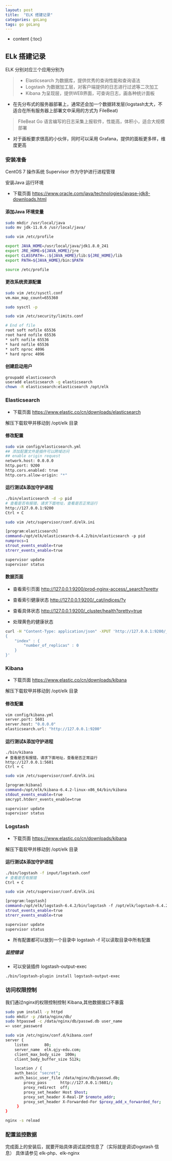 ```yaml
---
layout: post
title:  "ELK 搭建记录"
categories: goLang
tags: go goLang
---
```


* content
{:toc}

## ELk 搭建记录
ELK 分别对应三个应用分别为 
> * Elasticsearch 为数据库，提供优秀的查询性能和查询语法
> * Logstash 为数据加工层，对客户端提供的日志进行过滤等二次加工
> * Kibana 为呈现层，提供WEB界面，可查询日志，画各种统计面板

* 在先分布式的服务器部署上，通常还会加一个数据转发层(logstash太大，不适合在所有服务器上部署文中采用的方式为 FileBeat)
> FIleBeat Go 语言编写的日志采集上报软件，性能高，体积小，适合大规模部署
* 对于画板要求很高的小伙伴，同时可以采用 Grafana，提供的面板更多样，维度更高 




### 安装准备
CentOS 7 操作系统
Supervisor 作为守护进行进程管理

安装Java 运行环境
* 下载页面 https://www.oracle.com/java/technologies/javase-jdk8-downloads.html

#### 添加Java 环境变量
```bash
sudo mkdir /usr/local/java
sudo mv jdk-11.0.6 /usr/local/java/

sudo vim /etc/profile

export JAVA_HOME=/usr/local/java/jdk1.8.0_241
export JRE_HOME=${JAVA_HOME}/jre
export CLASSPATH=.:${JAVA_HOME}/lib:${JRE_HOME}/lib
export PATH=${JAVA_HOME}/bin:$PATH

source /etc/profile
```
#### 更改系统资源配置
```bash
sudo vim /etc/sysctl.conf 
vm.max_map_count=655360

sudo sysctl -p

sudo vim /etc/security/limits.conf

# End of file
root soft nofile 65536
root hard nofile 65536
* soft nofile 65536
* hard nofile 65536
* soft nproc 4096
* hard nproc 4096
```

#### 创建启动用户
```bash
groupadd elasticsearch
useradd elasticsearch -g elasticsearch
chown -R elasticsearch:elasticsearch /opt/elk
```




### Elasticsearch
* 下载页面 https://www.elastic.co/cn/downloads/elasticsearch

解压下载软甲并移动到 /opt/elk 目录
#### 修改配置
```bash
sudo vim config/elasticsearch.yml
## 添加配置文件是插件可以跨域访问
## enable origin request
network.host: 0.0.0.0
http.port: 9200
http.cors.enabled: true
http.cors.allow-origin: "*"
```
#### 运行测试&添加守护进程
```bash
./bin/elasticsearch -d -p pid
# 查看是否有报错，请求下面地址，查看是否正常运行
http://127.0.0.1:9200
Ctrl + C
```

```bash
sudo vim /etc/supervisor/conf.d/elk.ini

[program:elasticsearch]
command=/opt/elk/elasticsearch-6.4.2/bin/elasticsearch -p pid
numprocs=1
strout_events_enable=true
strerr_events_enable=true

supervisor update
supervisor status
```
#### 数据页面
* 查看索引页面
http://127.0.0.1:9200/prod-nginx-access/_search?pretty

* 查看索引健康状态
http://127.0.0.1:9200/_cat/indices/?v

* 查看具体状态
http://127.0.0.1:9200/_cluster/health?pretty=true

* 处理黄色的健康状态
```bash
curl -H "Content-Type: application/json" -XPUT 'http://127.0.0.1:9200/_settings' -d '
{
    "index" : {
        "number_of_replicas" : 0
    }
}'
```



### Kibana
* 下载页面 https://www.elastic.co/cn/downloads/kibana

解压下载软甲并移动到 /opt/elk 目录
#### 修改配置
```bash
vim config/kibana.yml
server.port: 5601
server.host: "0.0.0.0"
elasticsearch.url: "http://127.0.0.1:9200"
```

#### 运行测试&添加守护进程
```
./bin/kibana
# 查看是否有报错，请求下面地址，查看是否正常运行
http://127.0.0.1:5601
Ctrl + C
```

```bash
sudo vim /etc/supervisor/conf.d/elk.ini

[program:kibana]
command=/opt/elk/kibana-6.4.2-linux-x86_64/bin/kibana
stdout_events_enable=true
smcrypt.htderr_events_enable=true

supervisor update
supervisor status
```


### Logstash
* 下载页面 https://www.elastic.co/cn/downloads/kibana

解压下载软甲并移动到 /opt/elk 目录

#### 运行测试&添加守护进程
``` bash
./bin/logstash -f input/logstash.conf
# 查看是否有报错
Ctrl + C
```

```bash
sudo vim /etc/supervisor/conf.d/elk.ini

[program:logstash]
command=/opt/elk/logstash-6.4.2/bin/logstash -f /opt/elk/logstash-6.4.2/input
strout_events_enable=true
strerr_events_enable=true

supervisor update
supervisor status
```
* 所有配置都可以放到一个目录中 logstash -f 可以读取目录中所有配置
##### 监控错误
* 可以安装插件 logstash-output-exec
```bash
./bin/logstash-plugin install logstash-output-exec

``` 


### 访问权限控制
我们通过nginx的权限控制控制 Kibana,其他数据接口不暴露
```bash
sudo yum install -y httpd
sudo mkdir -p /data/nginx/db/
sudo htpasswd -c /data/nginx/db/passwd.db user_name
=> user_password

sudo vim /etc/nginx/conf.d/kibana.conf 
server {
    listen       80;
    server_name  elk.qjy-edu.com;
    client_max_body_size  100m;
    client_body_buffer_size 512k;

    location / {
	auth_basic "secret";
	auth_basic_user_file /data/nginx/db/passwd.db;
        proxy_pass      http://127.0.0.1:5601/;
        proxy_redirect  off;
        proxy_set_header Host $host;
        proxy_set_header X-Real-IP $remote_addr;
        proxy_set_header X-Forwarded-For $proxy_add_x_forwarded_for;
     }
}

nginx -s reload
```


### 配置监控数据
完成面上的安装后，就要开始具体调试监控信息了（实际就是调试logstash 信息）
具体请参见 elk-php、elk-nginx
